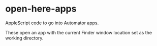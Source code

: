 # open-here-apps
 
AppleScript code to go into Automator apps.

These open an app with the current Finder window location set as the working directory.
